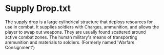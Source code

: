 
# Supply Drop.txt
The supply drop is a large cylindrical structure that deploys resources for use in combat. It supplies soldiers with Charges, ammunition, and allows the player to swap out weapons. They are usually found scattered around active combat zones.
The human military's means of transporting ammunition and materials to soldiers. (Formerly named 'Warfare Consignment')
